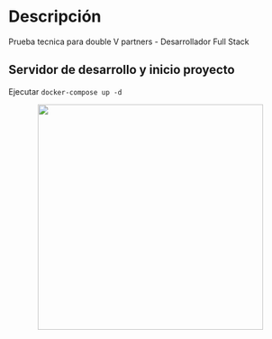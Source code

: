 # Descripción

Prueba tecnica para double V partners - Desarrollador Full Stack 

## Servidor de desarrollo y inicio proyecto 
Ejecutar  `docker-compose up -d`
<p align="center"><a href="https://github.com/jhonhenrybernal/doublevpartners-back/blob/main/public/imagenes-prueba-tecnica/rundocker.png" target="_blank"><img src="https://github.com/jhonhenrybernal/doublevpartners-back/blob/main/public/imagenes-prueba-tecnica/rundocker.png" width="400"></a></p>

